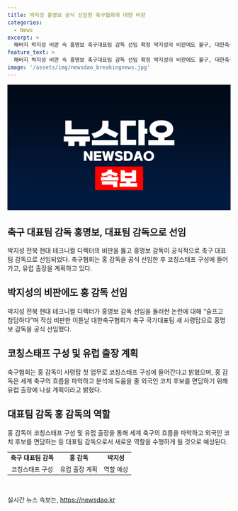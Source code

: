 ```yaml
---
title: 박지성 홍명보 공식 선임한 축구협회에 대한 비판
categories:
  - News
excerpt: >
  해버지 박지성 비판 속 홍명보 축구대표팀 감독 선임 확정 박지성의 비판에도 불구, 대한축구협회는 홍명보를 대표팀 감독으로 선임했다. 이사회 찬성을 얻은 홍 감독은 코칭스태프 구성에 나설 예정이며, 외국인 코치 후보와의 유럽 출장도 예정돼 있다. 축구팬들은 이번 결정에 대한 뜨거운 관심을 보일 전망이다.
feature_text: >
  해버지 박지성 비판 속 홍명보 축구대표팀 감독 선임 확정 박지성의 비판에도 불구, 대한축구협회는 홍명보를 대표팀 감독으로 선임했다. 이사회 찬성을 얻은 홍 감독은 코칭스태프 구성에 나설 예정이며, 외국인 코치 후보와의 유럽 출장도 예정돼 있다. 축구팬들은 이번 결정에 대한 뜨거운 관심을 보일 전망이다.
image: '/assets/img/newsdao_breakingnews.jpg'
---
```


<p><img src="/assets/img/newsdao_breakingnews.jpg" alt="cryptoinkorea 속보" /></p>

<h2 data-ke-size="size26">축구 대표팀 감독 홍명보, 대표팀 감독으로 선임</h2>

<p data-ke-size="size16">박지성 전북 현대 테크니컬 디렉터의 비판을 뚫고 홍명보 감독이 공식적으로 축구 대표팀 감독으로 선임되었다. 축구협회는 홍 감독을 공식 선임한 후 코칭스태프 구성에 들어가고, 유럽 출장을 계획하고 있다.</p>

<h2 data-ke-size="size26">박지성의 비판에도 홍 감독 선임</h2>

<p data-ke-size="size16">박지성 전북 현대 테크니컬 디렉터가 홍명보 감독 선임을 둘러싼 논란에 대해 “슬프고 참담하다”며 작심 비판한 이튿날 대한축구협회가 축구 국가대표팀 새 사령탑으로 홍명보 감독을 공식 선임했다.</p>

<h2 data-ke-size="size26">코칭스태프 구성 및 유럽 출장 계획</h2>

<p data-ke-size="size16">축구협회는 홍 감독이 사령탑 첫 업무로 코칭스태프 구성에 들어간다고 밝혔으며, 홍 감독은 세계 축구의 흐름을 파악하고 분석에 도움을 줄 외국인 코치 후보를 면담하기 위해 유럽 출장에 나설 계획이라고 밝혔다.</p>

<h2 data-ke-size="size26">대표팀 감독 홍 감독의 역할</h2>

<p data-ke-size="size16">홍 감독이 코칭스태프 구성 및 유럽 출장을 통해 세계 축구의 흐름을 파악하고 외국인 코치 후보를 면담하는 등 대표팀 감독으로서 새로운 역할을 수행하게 될 것으로 예상된다.</p>

<table style="width: 100%;" data-ke-style="text-align: center;">
<tbody>
<tr>
<td style="text-align: center; height: 17px;"><b>축구 대표팀 감독</b></td>
<td style="text-align: center; height: 17px;"><b>홍 감독</b></td>
<td style="text-align: center; height: 17px;"><b>박지성</b></td>
</tr>
<tr>
<td style="text-align: center; height: 17px;">코칭스태프 구성</td>
<td style="text-align: center; height: 17px;">유럽 출장 계획</td>
<td style="text-align: center; height: 17px;">역할 예상</td>
</tr>
</tbody>
</table>

<p data-ke-size="size16">&nbsp;</p>
실시간 뉴스 속보는, <a href="https://newsdao.kr" rel="dofollow">https://newsdao.kr</a>


